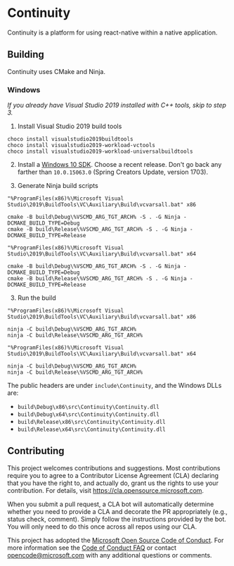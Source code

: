 # Continuity

Continuity is a platform for using react-native within a native application.

## Building

Continuity uses CMake and Ninja.

### Windows

_If you already have Visual Studio 2019 installed with C++ tools, skip to step 3._

1. Install Visual Studio 2019 build tools

```
choco install visualstudio2019buildtools
choco install visualstudio2019-workload-vctools
choco install visualstudio2019-workload-universalbuildtools
```

2. Install a [Windows 10 SDK](https://developer.microsoft.com/en-us/windows/downloads/sdk-archive). Choose a recent release. Don't go back any farther than `10.0.15063.0` (Spring Creators Update, version 1703).

3. Generate Ninja build scripts

```
"%ProgramFiles(x86)%\Microsoft Visual Studio\2019\BuildTools\VC\Auxiliary\Build\vcvarsall.bat" x86

cmake -B build\Debug\%VSCMD_ARG_TGT_ARCH% -S . -G Ninja -DCMAKE_BUILD_TYPE=Debug
cmake -B build\Release\%VSCMD_ARG_TGT_ARCH% -S . -G Ninja -DCMAKE_BUILD_TYPE=Release

"%ProgramFiles(x86)%\Microsoft Visual Studio\2019\BuildTools\VC\Auxiliary\Build\vcvarsall.bat" x64

cmake -B build\Debug\%VSCMD_ARG_TGT_ARCH% -S . -G Ninja -DCMAKE_BUILD_TYPE=Debug
cmake -B build\Release\%VSCMD_ARG_TGT_ARCH% -S . -G Ninja -DCMAKE_BUILD_TYPE=Release
```

3. Run the build

```
"%ProgramFiles(x86)%\Microsoft Visual Studio\2019\BuildTools\VC\Auxiliary\Build\vcvarsall.bat" x86

ninja -C build\Debug\%VSCMD_ARG_TGT_ARCH%
ninja -C build\Release\%VSCMD_ARG_TGT_ARCH%

"%ProgramFiles(x86)%\Microsoft Visual Studio\2019\BuildTools\VC\Auxiliary\Build\vcvarsall.bat" x64

ninja -C build\Debug\%VSCMD_ARG_TGT_ARCH%
ninja -C build\Release\%VSCMD_ARG_TGT_ARCH%
```

The public headers are under `include\Continuity`, and the Windows DLLs are:

- `build\Debug\x86\src\Continuity\Continuity.dll`
- `build\Debug\x64\src\Continuity\Continuity.dll`
- `build\Release\x86\src\Continuity\Continuity.dll`
- `build\Release\x64\src\Continuity\Continuity.dll`

## Contributing

This project welcomes contributions and suggestions. Most contributions require you to agree to a
Contributor License Agreement (CLA) declaring that you have the right to, and actually do, grant us
the rights to use your contribution. For details, visit https://cla.opensource.microsoft.com.

When you submit a pull request, a CLA bot will automatically determine whether you need to provide
a CLA and decorate the PR appropriately (e.g., status check, comment). Simply follow the instructions
provided by the bot. You will only need to do this once across all repos using our CLA.

This project has adopted the [Microsoft Open Source Code of Conduct](https://opensource.microsoft.com/codeofconduct/).
For more information see the [Code of Conduct FAQ](https://opensource.microsoft.com/codeofconduct/faq/) or
contact [opencode@microsoft.com](mailto:opencode@microsoft.com) with any additional questions or comments.
